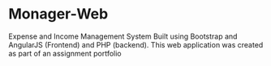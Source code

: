 # Monager-Web
Expense and Income Management System Built using Bootstrap and AngularJS (Frontend) and PHP (backend). This web application was created as part of an assignment portfolio
